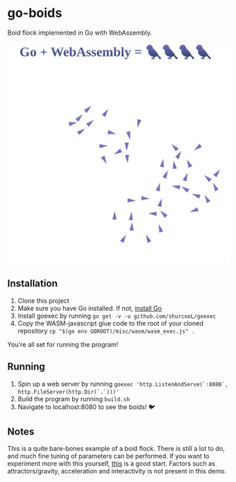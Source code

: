 # go-boids
Boid flock implemented in Go with WebAssembly. 

![boids](boids2.gif)
## Installation
1. Clone this project
2. Make sure you have Go installed. If not, [install Go](https://golang.org/doc/install)
3. Install goexec by running `go get -v -u github.com/shurcooL/goexec`
4. Copy the WASM-javascript glue code to the root of your cloned repository `cp "$(go env GOROOT)/misc/wasm/wasm_exec.js" . `

You're all set for running the program!

## Running
1. Spin up a web server by running ```goexec 'http.ListenAndServe(`:8080`, http.FileServer(http.Dir(`.`)))'```
2. Build the program by running `build.sh`
3. Navigate to localhost:8080 to see the boids! :bird:


## Notes
This is a quite bare-bones example of a boid flock. There is still a lot to do, and much fine tuning of parameters can be performed.
If you want to experiment more with this yourself, [this](http://www.vergenet.net/~conrad/boids/pseudocode.html) is a good start. Factors such as attractors/gravity, acceleration and interactivity is not present in this demo.
